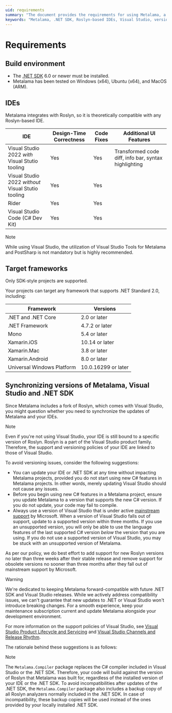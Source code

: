 ```yaml
---
uid: requirements
summary: "The document provides the requirements for using Metalama, a tool that integrates with Roslyn-based IDEs. It details the build environment, supported IDEs, target frameworks, and guidelines for synchronizing versions of Metalama, Visual Studio and .NET SDK."
keywords: "Metalama, .NET SDK, Roslyn-based IDEs, Visual Studio, version synchronization, build environment, compatibility issues, C# features, SDK-style projects, target frameworks"
---
```


# Requirements

## Build environment

* The [.NET SDK](https://dotnet.microsoft.com/download) 6.0 or newer must be installed.
* Metalama has been tested on Windows (x64), Ubuntu (x64), and MacOS (ARM).

## IDEs

Metalama integrates with Roslyn, so it is theoretically compatible with any Roslyn-based IDE.

| IDE | Design-Time Correctness | Code Fixes | Additional UI Features |
| --- | ----------------------- | ---------- | ---------------------- |
| Visual Studio 2022 _with_ Visual Stutio tooling | Yes | Yes | Transformed code diff, info bar, syntax highlighting |
| Visual Studio 2022 _without_ Visual Stutio tooling | Yes | Yes | |
| Rider | Yes | Yes | |
| Visual Studio Code (C# Dev Kit) | Yes | Yes | |

> [!NOTE]
> While using Visual Studio, the utilization of Visual Studio Tools for Metalama and PostSharp is not mandatory but is highly recommended.

## Target frameworks

Only SDK-style projects are supported.

Your projects can target any framework that supports .NET Standard 2.0, including:

| Framework | Versions |
|-----------|-----------|
| .NET and .NET Core	| 2.0 or later |
| .NET Framework | 4.7.2  or later |
| Mono |	5.4 or later |
| Xamarin.iOS	 | 10.14 or later |
| Xamarin.Mac |	3.8 or later |
| Xamarin.Android |	8.0 or later |
| Universal Windows Platform	| 10.0.16299 or later |

## Synchronizing versions of Metalama, Visual Studio and .NET SDK

Since Metalama includes a fork of Roslyn, which comes with Visual Studio, you might question whether you need to synchronize the updates of Metalama and your IDEs.

> [!NOTE]
> Even if you're not using Visual Studio, your IDE is still bound to a specific version of Roslyn. Roslyn is a part of the Visual Studio product family. Therefore, the support and versioning policies of your IDE are linked to those of Visual Studio.

To avoid versioning issues, consider the following suggestions:

* You can update your IDE or .NET SDK at any time without impacting Metalama projects, provided you do not start using new C# features in Metalama projects. In other words, merely updating Visual Studio should not cause any issues.
* Before you begin using new C# features in a Metalama project, ensure you update Metalama to a version that supports the new C# version. If you do not update, your code may fail to compile.
* Always use a version of Visual Studio that is under active [mainstream support](https://docs.microsoft.com/en-us/lifecycle/policies/fixed#mainstream-support) by Microsoft. When a version of Visual Studio falls out of support, update to a supported version within three months. If you use an unsupported version, you will only be able to use the language features of the last supported C# version _below_ the version that you are using. If you do not use a supported version of Visual Studio, you may be stuck with an unsupported version of Metalama.

As per our policy, we do best effort to add support for new Roslyn versions no later than three weeks after their stable release and remove support for obsolete versions no sooner than three months after they fall out of mainstream support by Microsoft.


> [!WARNING]
> We're dedicated to keeping Metalama forward-compatible with future .NET SDK and Visual Studio releases. While we actively address compatibility issues, we can't guarantee that new updates to .NET or Visual Studio won't introduce breaking changes. For a smooth experience, keep your maintenance subscription current and update Metalama alongside your development environment.

For more information on the support policies of Visual Studio, see [Visual Studio Product Lifecycle and Servicing](https://docs.microsoft.com/en-us/visualstudio/productinfo/vs-servicing) and [Visual Studio Channels and Release Rhythm](https://docs.microsoft.com/en-us/visualstudio/productinfo/release-rhythm).

The rationale behind these suggestions is as follows:


> [!NOTE]
> The `Metalama.Compiler` package replaces the C# compiler included in Visual Studio or the .NET SDK. Therefore, your code will build against the version of Roslyn that Metalama was built for, regardless of the installed version of your IDE or the .NET SDK. To avoid incompatibilities after updates of the .NET SDK, the `Metalama.Compiler` package also includes a backup copy of all Roslyn analyzers normally included in the .NET SDK. In case of incompatibility, these backup copies will be used instead of the ones provided by your locally installed .NET SDK.




